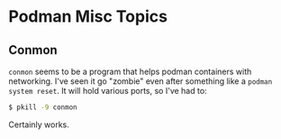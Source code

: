 # Podman Misc Topics

## Conmon

`conmon` seems to be a program that helps podman containers with networking.
I've seen it go "zombie" even after something like a `podman system reset`.
It will hold various ports, so I've had to:

```sh
$ pkill -9 conmon
```

Certainly works.


